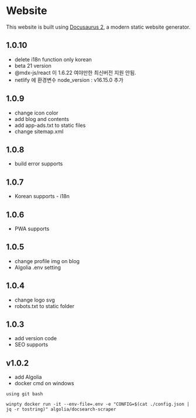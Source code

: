 # Website

This website is built using [Docusaurus 2](https://docusaurus.io/), a modern static website generator.


## 1.0.10

- delete i18n function only korean
- beta 21 version
- @mdx-js/react 이 1.6.22 여야만한 최신버전 지원 안됨.
- netlify 에 환경변수 node_version : v16.15.0 추가  

## 1.0.9

- change icon color
- add blog and contents
- add app-ads.txt to static files
- change sitemap.xml

## 1.0.8

- build error supports

## 1.0.7

- Korean supports - i18n 

## 1.0.6

- PWA supports

## 1.0.5

- change profile img on blog
- Algolia .env setting 

## 1.0.4

- change logo svg
- robots.txt to static folder

## 1.0.3

- add version code
- SEO supports

## v1.0.2

- add Algolia
- docker cmd on windows

`using git bash`

`winpty docker run -it --env-file=.env -e "CONFIG=$(cat ./config.json | jq -r tostring)" algolia/docsearch-scraper`